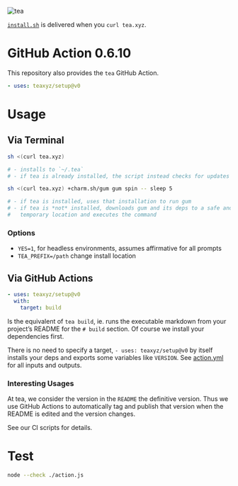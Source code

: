 ![tea](https://tea.xyz/banner.png)

[`install.sh`](./install.sh) is delivered when you `curl tea.xyz`.

# GitHub Action 0.6.10

This repository also provides the `tea` GitHub Action.

```yaml
- uses: teaxyz/setup@v0
```


# Usage

## Via Terminal

```sh
sh <(curl tea.xyz)

# - installs to `~/.tea`
# - if tea is already installed, the script instead checks for updates
```

```sh
sh <(curl tea.xyz) +charm.sh/gum gum spin -- sleep 5

# - if tea is installed, uses that installation to run gum
# - if tea is *not* installed, downloads gum and its deps to a safe and
#   temporary location and executes the command
```

### Options

* `YES=1`, for headless environments, assumes affirmative for all prompts
* `TEA_PREFIX=/path` change install location


## Via GitHub Actions

```yaml
- uses: teaxyz/setup@v0
  with:
    target: build
```

Is the equivalent of `tea build`, ie. runs the executable markdown from your
project’s README for the `# build` section. Of course we install your
dependencies first.

There is no need to specify a target, `- uses: teaxyz/setup@v0` by itself
installs your deps and exports some variables like `VERSION`. See [action.yml]
for all inputs and outputs.

[action.yml]: ../../action.yml

### Interesting Usages

At tea, we consider the version in the `README` the definitive version.
Thus we use GitHub Actions to automatically tag and publish that version when
the README is edited and the version changes.

See our CI scripts for details.


# Test

```sh
node --check ./action.js
```
